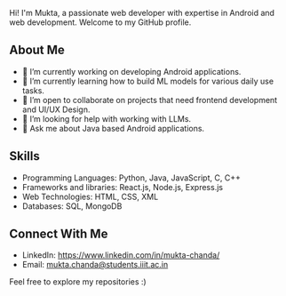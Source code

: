 Hi! I'm Mukta, a passionate web developer with expertise in Android and web development. Welcome to my GitHub profile.

## About Me

- 🔭 I’m currently working on developing Android applications.
- 🌱 I’m currently learning how to build ML models for various daily use tasks.
- 👯 I’m open to collaborate on projects that need frontend development and UI/UX Design.
- 🤔 I’m looking for help with working with LLMs.
- 💬 Ask me about Java based Android applications.

## Skills
- Programming Languages: Python, Java, JavaScript, C, C++
- Frameworks and libraries: React.js, Node.js, Express.js
- Web Technologies: HTML, CSS, XML
- Databases: SQL, MongoDB

## Connect With Me
- LinkedIn: https://www.linkedin.com/in/mukta-chanda/
- Email: mukta.chanda@students.iiit.ac.in

Feel free to explore my repositories :)
